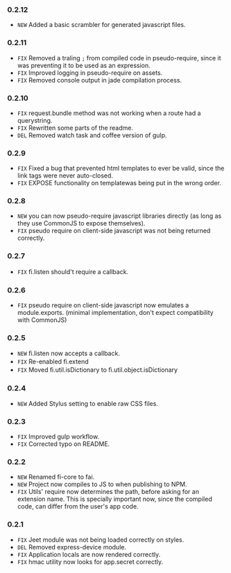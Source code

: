 ### 0.2.12
* `NEW` Added a basic scrambler for generated javascript files.

### 0.2.11
* `FIX` Removed a traling `;` from compiled code in pseudo-require, since it was
		preventing it to be used as an expression.
* `FIX` Improved logging in pseudo-require on assets.
* `FIX`	Removed console output in jade compilation process.

### 0.2.10
* `FIX` request.bundle method was not working when a route had a querystring.
* `FIX` Rewritten some parts of the readme.
* `DEL` Removed watch task and coffee version of gulp.

### 0.2.9
* `FIX` Fixed a bug that prevented html templates to ever be valid, since the link tags
		were never auto-closed.
* `FIX` EXPOSE functionality on templatewas being put in the wrong order.

### 0.2.8
* `NEW` you can now pseudo-require javascript libraries directly (as long as they use
		CommonJS to expose themselves).
* `FIX` pseudo require on client-side javascript was not being returned correctly.

### 0.2.7
* `FIX` ﬁ.listen should't require a callback.

### 0.2.6
* `FIX` pseudo require on client-side javascript now emulates a module.exports.
		(minimal implementation, don't expect compatibility with CommonJS)

### 0.2.5
* `NEW` ﬁ.listen now accepts a callback.
* `FIX` Re-enabled ﬁ.extend
* `FIX` Moved ﬁ.util.isDictionary to ﬁ.util.object.isDictionary

### 0.2.4
* `NEW` Added Stylus setting to enable raw CSS files.

### 0.2.3
* `FIX` Improved gulp workflow.
* `FIX` Corrected typo on README.

### 0.2.2
* `NEW` Renamed fi-core to fai.
* `NEW` Project now compiles to JS to when publishing to NPM.
* `FIX` Utils' require now determines the path, before asking for an extension name.
        This is specially important now, since the compiled code, can differ from the
        user's app code.

### 0.2.1
* `FIX` Jeet module was not being loaded correctly on styles.
* `DEL` Removed express-device module.
* `FIX` Application locals are now rendered correctly.
* `FIX` hmac utility now looks for app.secret correctly.
